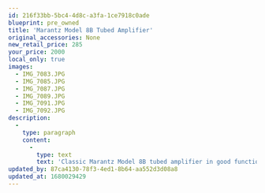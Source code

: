 ```yaml
---
id: 216f33bb-5bc4-4d8c-a3fa-1ce7918c0ade
blueprint: pre_owned
title: 'Marantz Model 8B Tubed Amplifier'
original_accessories: None
new_retail_price: 285
your_price: 2000
local_only: true
images:
  - IMG_7083.JPG
  - IMG_7085.JPG
  - IMG_7087.JPG
  - IMG_7089.JPG
  - IMG_7091.JPG
  - IMG_7092.JPG
description:
  -
    type: paragraph
    content:
      -
        type: text
        text: 'Classic Marantz Model 8B tubed amplifier in good functional condition. Unit was recently gone through by a technician and has a new set of matched EL-34 output tubes. '
updated_by: 87ca4130-78f3-4ed1-8b64-aa552d3d08a8
updated_at: 1680029429
---
```

